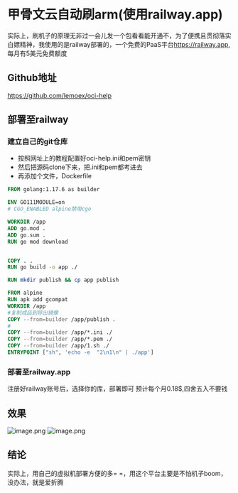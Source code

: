# 甲骨文云自动刷arm(使用railway.app)


实际上，刷机子的原理无非过一会儿发一个包看看能开通不，为了便携且贯彻落实白嫖精神，我使用的是railway部署的，一个免费的PaaS平台<https://railway.app>,每月有5美元免费额度

## Github地址
<https://github.com/lemoex/oci-help>


## 部署至railway
### 建立自己的git仓库

+ 按照网址上的教程配置好oci-help.ini和pem密钥
+ 然后把源码clone下来，把.ini和pem都考进去
+ 再添加个文件，Dockerfile
```Dockerfile
FROM golang:1.17.6 as builder

ENV GO111MODULE=on
# CGO_ENABLED alpine禁用cgo

WORKDIR /app
ADD go.mod .
ADD go.sum .
RUN go mod download


COPY . .
RUN go build -o app ./

RUN mkdir publish && cp app publish

FROM alpine
RUN apk add gcompat
WORKDIR /app
#复制成品到导出镜像
COPY --from=builder /app/publish .
#
COPY --from=builder /app/*.ini ./
COPY --from=builder /app/*.pem ./
COPY --from=builder /app/1.sh ./
ENTRYPOINT ["sh", 'echo -e  "2\n1\n" | ./app']
```

### 部署至railway.app
注册好railway账号后，选择你的库，部署即可
预计每个月0.18$,四舍五入不要钱
## 效果
![image.png](https://tva1.sinaimg.cn/large/0077qBLugy1gz554vdfw1j30w30twn9p.jpg)
![image.png](https://tva1.sinaimg.cn/large/0077qBLugy1gz5567wnvkj30zw0jcwh6.jpg)
## 结论
实际上，用自己的虚拟机部署方便的多= =，用这个平台主要是不怕机子boom，没办法，就是爱折腾

